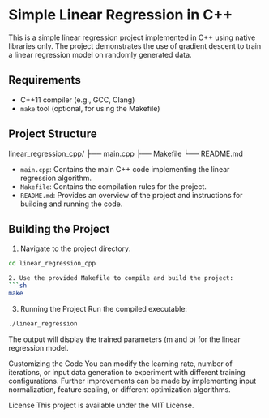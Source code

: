 # Simple Linear Regression in C++

This is a simple linear regression project implemented in C++ using native libraries only. The project demonstrates the use of gradient descent to train a linear regression model on randomly generated data.

## Requirements

- C++11 compiler (e.g., GCC, Clang)
- `make` tool (optional, for using the Makefile)

## Project Structure

linear_regression_cpp/
├── main.cpp
├── Makefile
└── README.md


- `main.cpp`: Contains the main C++ code implementing the linear regression algorithm.
- `Makefile`: Contains the compilation rules for the project.
- `README.md`: Provides an overview of the project and instructions for building and running the code.

## Building the Project

1. Navigate to the project directory:

```sh
cd linear_regression_cpp

2. Use the provided Makefile to compile and build the project:
```sh
make
```

3. Running the Project
Run the compiled executable:
```sh
./linear_regression
```
The output will display the trained parameters (m and b) for the linear regression model.

Customizing the Code
You can modify the learning rate, number of iterations, or input data generation to experiment with different training configurations. Further improvements can be made by implementing input normalization, feature scaling, or different optimization algorithms.

License
This project is available under the MIT License.



